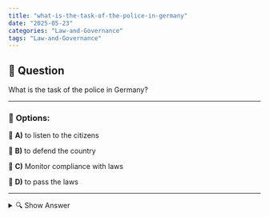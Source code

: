 ```yaml
---
title: "what-is-the-task-of-the-police-in-germany"
date: "2025-05-23"
categories: "Law-and-Governance"
tags: "Law-and-Governance"
---
```


## 📌 **Question**

What is the task of the police in Germany?



---

### 📝 **Options:**

🔘 **A)** to listen to the citizens

🔘 **B)** to defend the country

🔘 **C)** Monitor compliance with laws

🔘 **D)** to pass the laws

---

<details>
  <summary>🔍 Show Answer</summary>

  <p>
💡  <b>Correct Answer:</b>  c
  </p>
  <p>
    📖<b>Explanation:</b>
    
  </p>
</details>
